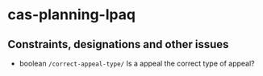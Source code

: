 # cas-planning-lpaq

## Constraints, designations and other issues

- boolean `/correct-appeal-type/` Is a <appeal type> appeal the correct type of appeal?
